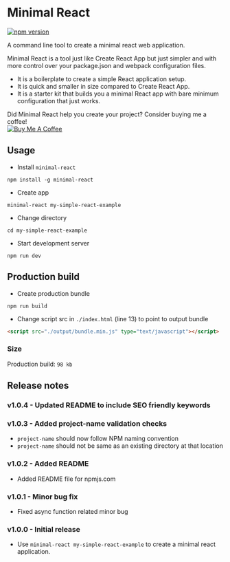 # Minimal React
[![npm version](https://badge.fury.io/js/minimal-react.svg)](https://badge.fury.io/js/minimal-react)  
  
A command line tool to create a minimal react web application.

Minimal React is a tool just like Create React App but just simpler and with more control over your package.json and webpack configuration files.
- It is a boilerplate to create a simple React application setup.
- It is quick and smaller in size compared to Create React App.
- It is a starter kit that builds you a minimal React app with bare minimum configuration that just works.

Did Minimal React help you create your project? Consider buying me a coffee!<br/><a href="https://www.buymeacoffee.com/kTI9b0xj1" target="_blank"><img src="https://www.buymeacoffee.com/assets/img/custom_images/purple_img.png" alt="Buy Me A Coffee" style="height: auto !important;width: auto !important;" ></a>

## Usage
- Install `minimal-react`
```shell
npm install -g minimal-react
```
- Create app
```shell
minimal-react my-simple-react-example
```
- Change directory
```shell
cd my-simple-react-example
```
- Start development server
```shell
npm run dev
```

## Production build
- Create production bundle
```shell
npm run build
```
- Change script src in `./index.html` (line 13) to point to output bundle
```html
<script src="./output/bundle.min.js" type="text/javascript"></script>
```
### Size
Production build: `98 kb`

## Release notes
### v1.0.4 - Updated README to include SEO friendly keywords
### v1.0.3 - Added project-name validation checks
- `project-name` should now follow NPM naming convention
- `project-name` should not be same as an existing directory at that location
### v1.0.2 - Added README
- Added README file for npmjs.com
### v1.0.1 - Minor bug fix
- Fixed async function related minor bug
### v1.0.0 - Initial release
- Use `minimal-react my-simple-react-example` to create a minimal react application.